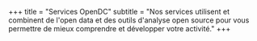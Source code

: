 +++
title = "Services OpenDC"
subtitle = "Nos services utilisent et combinent de l'open data et des outils d'analyse open source pour vous permettre de mieux comprendre et développer votre activité."
+++
